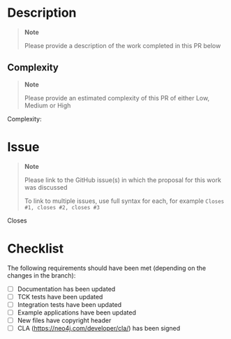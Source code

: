 # Description

> **Note**
> 
> Please provide a description of the work completed in this PR below

## Complexity

> **Note**
>
> Please provide an estimated complexity of this PR of either Low, Medium or High

Complexity:

# Issue

> **Note**
>
>  Please link to the GitHub issue(s) in which the proposal for this work was discussed
>  
>  To link to multiple issues, use full syntax for each, for example `Closes #1, closes #2, closes #3`

Closes 

# Checklist

The following requirements should have been met (depending on the changes in the branch):

- [ ] Documentation has been updated
- [ ] TCK tests have been updated
- [ ] Integration tests have been updated
- [ ] Example applications have been updated
- [ ] New files have copyright header
- [ ] CLA (https://neo4j.com/developer/cla/) has been signed
